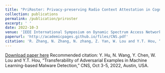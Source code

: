 ```yaml
---
title: "PriRoster: Privacy-preserving Radio Context Attestation in Cognitive Radio Networks"
collection: publications
permalink: /publication/priroster
excerpt: ' '
date: 2022-10-3
venue: 'IEEE International Symposium on Dynamic Spectrum Access Networks (DySPAN)'
paperurl: 'http://academicpages.github.io/files/CNS.pdf'
citation: 'R. Zhang, N. Zhang, N. zhang, Z. Yan, W. Lou and Y.T. Hou, “PriRoster: Privacy-preserving Radio Context Attestation in Cognitive Radio Networks,” DySPAN, Nov 11-14, 2019, Newark, USA.'
---
```

[Download paper here](http://academicpages.github.io/files/CNS.pdf)
Recommended citation: Y. Hu, N. Wang, Y. Chen, W. Lou and Y.T. Hou, “Transferability of Adversarial Examples in Machine Learning-based Malware Detection,” CNS, Oct 3-5, 2022, Austin, USA.
